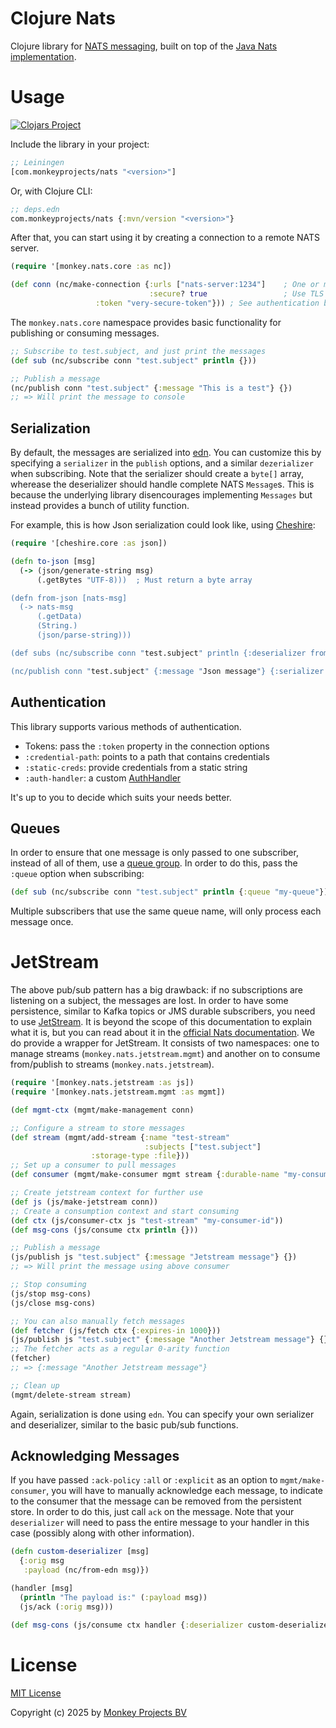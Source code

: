 # Clojure Nats

Clojure library for [NATS messaging](https://nats.io), built on top of the
[Java Nats implementation](https://github.com/nats-io/nats.java).

# Usage

[![Clojars Project](https://img.shields.io/clojars/v/com.monkeyprojects/nats.svg)](https://clojars.org/com.monkeyprojects/nats)

Include the library in your project:
```clojure
;; Leiningen
[com.monkeyprojects/nats "<version>"]
```
Or, with Clojure CLI:
```clojure
;; deps.edn
com.monkeyprojects/nats {:mvn/version "<version>"}
```

After that, you can start using it by creating a connection to a remote NATS server.
```clojure
(require '[monkey.nats.core :as nc])

(def conn (nc/make-connection {:urls ["nats-server:1234"]    ; One or more urls to connect to
                               :secure? true                 ; Use TLS
			       :token "very-secure-token"})) ; See authentication below
```

The `monkey.nats.core` namespace provides basic functionality for publishing or
consuming messages.
```clojure
;; Subscribe to test.subject, and just print the messages
(def sub (nc/subscribe conn "test.subject" println {}))

;; Publish a message
(nc/publish conn "test.subject" {:message "This is a test"} {})
;; => Will print the message to console
```

## Serialization

By default, the messages are serialized into [edn](https://github.com/edn-format/edn).
You can customize this by specifying a `serializer` in the `publish` options, and a
similar `dezerializer` when subscribing.  Note that the serializer should create a
`byte[]` array, wherease the deserializer should handle complete NATS `Message`s.
This is because the underlying library disencourages implementing `Messages` but
instead provides a bunch of utility function.

For example, this is how Json serialization could look like, using
[Cheshire](https://github.com/dakrone/cheshire):
```clojure
(require '[cheshire.core :as json])

(defn to-json [msg]
  (-> (json/generate-string msg)  
      (.getBytes "UTF-8)))  ; Must return a byte array

(defn from-json [nats-msg]
  (-> nats-msg
      (.getData)
      (String.)
      (json/parse-string)))

(def subs (nc/subscribe conn "test.subject" println {:deserializer from-json}))

(nc/publish conn "test.subject" {:message "Json message"} {:serializer to-json})
```

## Authentication

This library supports various methods of authentication.

  - Tokens: pass the `:token` property in the connection options
  - `:credential-path`: points to a path that contains credentials
  - `:static-creds`: provide credentials from a static string
  - `:auth-handler`: a custom [AuthHandler](https://javadoc.io/static/io.nats/jnats/2.21.1/io/nats/client/AuthHandler.html)

It's up to you to decide which suits your needs better.

## Queues

In order to ensure that one message is only passed to one subscriber, instead of all
of them, use a [queue group](https://docs.nats.io/nats-concepts/core-nats/queue).  In
order to do this, pass the `:queue` option when subscribing:

```clojure
(def sub (nc/subscribe conn "test.subject" println {:queue "my-queue"}))
```

Multiple subscribers that use the same queue name, will only process each message once.

# JetStream

The above pub/sub pattern has a big drawback: if no subscriptions are listening
on a subject, the messages are lost.  In order to have some persistence, similar to
Kafka topics or JMS durable subscribers, you need to use
[JetStream](https://docs.nats.io/nats-concepts/jetstream).  It is beyond the scope
of this documentation to explain what it is, but you can read about it in the [official
Nats documentation](https://docs.nats.io/nats-concepts/jetstream).  We do provide
a wrapper for JetStream.  It consists of two namespaces: one to manage streams
(`monkey.nats.jetstream.mgmt`) and another on to consume from/publish to streams
(`monkey.nats.jetstream`).

```clojure
(require '[monkey.nats.jetstream :as js])
(require '[monkey.nats.jetstream.mgmt :as mgmt])

(def mgmt-ctx (mgmt/make-management conn)

;; Configure a stream to store messages
(def stream (mgmt/add-stream {:name "test-stream"
                              :subjects ["test.subject"]
			      :storage-type :file}))
;; Set up a consumer to pull messages
(def consumer (mgmt/make-consumer mgmt stream {:durable-name "my-consumer-id"}))

;; Create jetstream context for further use
(def js (js/make-jetstream conn))
;; Create a consumption context and start consuming
(def ctx (js/consumer-ctx js "test-stream" "my-consumer-id"))
(def msg-cons (js/consume ctx println {}))

;; Publish a message
(js/publish js "test.subject" {:message "Jetstream message"} {})
;; => Will print the message using above consumer

;; Stop consuming
(js/stop msg-cons)
(js/close msg-cons)

;; You can also manually fetch messages
(def fetcher (js/fetch ctx {:expires-in 1000}))
(js/publish js "test.subject" {:message "Another Jetstream message"} {})
;; The fetcher acts as a regular 0-arity function
(fetcher)
;; => {:message "Another Jetstream message"}

;; Clean up
(mgmt/delete-stream stream)
```

Again, serialization is done using `edn`.  You can specify your own serializer and
deserializer, similar to the basic pub/sub functions.

## Acknowledging Messages

If you have passed `:ack-policy` `:all` or `:explicit` as an option to
`mgmt/make-consumer`, you will have to manually acknowledge each message, to
indicate to the consumer that the message can be removed from the persistent
store.  In order to do this, just call `ack` on the message.  Note that your
`deserializer` will need to pass the entire message to your handler in this
case (possibly along with other information).

```clojure
(defn custom-deserializer [msg]
  {:orig msg
   :payload (nc/from-edn msg)})

(handler [msg]
  (println "The payload is:" (:payload msg))
  (js/ack (:orig msg)))

(def msg-cons (js/consume ctx handler {:deserializer custom-deserializer}))
```

# License

[MIT License](LICENSE)

Copyright (c) 2025 by [Monkey Projects BV](https://www.monkey-projects.be)

